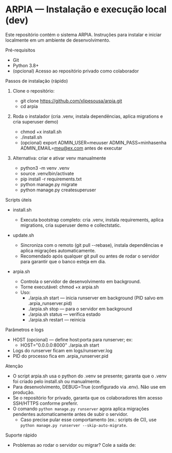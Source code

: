 # ARPIA — Instalação e execução local (dev)

Este repositório contém o sistema ARPIA. Instruções para instalar e iniciar localmente em um ambiente de desenvolvimento.

Pré-requisitos
- Git
- Python 3.8+
- (opcional) Acesso ao repositório privado como colaborador

Passos de instalação (rápido)
1. Clone o repositório:
   - git clone https://github.com/xlipesousa/arpia.git
   - cd arpia

2. Roda o instalador (cria .venv, instala dependências, aplica migrations e cria superuser demo)
   - chmod +x install.sh
   - ./install.sh
   - (opcional) export ADMIN_USER=meuuser ADMIN_PASS=minhasenha ADMIN_EMAIL=meu@ex.com antes de executar

3. Alternativa: criar e ativar venv manualmente
   - python3 -m venv .venv
   - source .venv/bin/activate
   - pip install -r requirements.txt
   - python manage.py migrate
   - python manage.py createsuperuser

Scripts úteis
- install.sh
  - Executa bootstrap completo: cria .venv, instala requirements, aplica migrations, cria superuser demo e collectstatic.

- update.sh
  - Sincroniza com o remoto (git pull --rebase), instala dependências e aplica migrações automaticamente.
  - Recomendado após qualquer git pull ou antes de rodar o servidor para garantir que o banco esteja em dia.

- arpia.sh
  - Controla o servidor de desenvolvimento em background.
  - Torne executável: chmod +x arpia.sh
  - Uso:
    - ./arpia.sh start    — inicia runserver em background (PID salvo em .arpia_runserver.pid)
    - ./arpia.sh stop     — para o servidor em background
    - ./arpia.sh status   — verifica estado
    - ./arpia.sh restart  — reinicia

Parâmetros e logs
- HOST (opcional) — define host:porta para runserver; ex:
  - HOST="0.0.0.0:8000" ./arpia.sh start
- Logs do runserver ficam em logs/runserver.log
- PID do processo fica em .arpia_runserver.pid

Atenção
- O script arpia.sh usa o python do .venv se presente; garanta que o .venv foi criado pelo install.sh ou manualmente.
- Para desenvolvimento, DEBUG=True (configurado via .env). Não use em produção.
- Se o repositório for privado, garanta que os colaboradores têm acesso SSH/HTTPS conforme preferir.
- O comando `python manage.py runserver` agora aplica migrações pendentes automaticamente antes de subir o servidor.
  - Caso precise pular esse comportamento (ex.: scripts de CI), use `python manage.py runserver --skip-auto-migrate`.

Suporte rápido
- Problemas ao rodar o servidor ou migrar? Cole a saída de:
